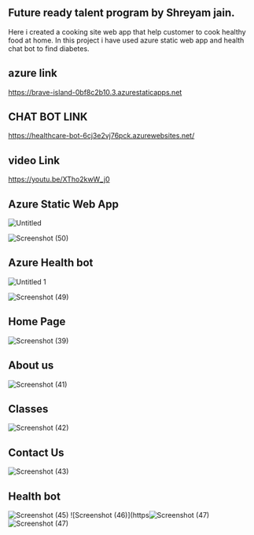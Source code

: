 ## Future ready talent program by Shreyam jain.
Here i created a cooking site web app that help customer to cook healthy food at home.
In this project i have used azure static web app and health chat bot to find diabetes.

## azure link
https://brave-island-0bf8c2b10.3.azurestaticapps.net

## CHAT BOT LINK
https://healthcare-bot-6cj3e2vj76pck.azurewebsites.net/

## video Link
https://youtu.be/XTho2kwW_j0

## Azure Static Web App
![Untitled](https://github.com/Jshreyam/finalproject/assets/97390413/9c62353c-5801-4a07-8c83-44d11eaec0e3)

![Screenshot (50)](https://github.com/Jshreyam/finalproject/assets/97390413/50e9d706-70af-47e6-b0de-22fed065dee6)

## Azure Health bot
![Untitled 1 ](https://github.com/Jshreyam/finalproject/assets/97390413/a75706eb-645b-4959-ba13-d7749846bdc7)

![Screenshot (49)](https://github.com/Jshreyam/finalproject/assets/97390413/436527dc-395b-441d-8b78-ebfd8d995f49)



## Home Page
![Screenshot (39)](https://github.com/Jshreyam/finalproject/assets/97390413/9a2adb37-a348-46e9-9a0e-642baa231449)
## About us
![Screenshot (41)](https://github.com/Jshreyam/finalproject/assets/97390413/f0135004-5873-44c2-aa6c-d17a2c433c0a)
## Classes
![Screenshot (42)](https://github.com/Jshreyam/finalproject/assets/97390413/42402be4-03de-42f5-ab57-ffc1cf4afeb4)
## Contact Us
![Screenshot (43)](https://github.com/Jshreyam/finalproject/assets/97390413/80e01155-354d-4a51-9a4d-1dd0311584a8)
## Health bot 
![Screenshot (45)](https://github.com/Jshreyam/finalproject/assets/97390413/a592fbe1-8c11-4dc0-8cad-5a00cdb0eb13)
![Screenshot (46)](https![Screenshot (47)](https://github.com/Jshreyam/finalproject/assets/97390413/df34d2d9-d18b-4573-a7b2-591871efffcf)
![Screenshot (47)](https://github.com/Jshreyam/finalproject/assets/97390413/f6028288-0a14-4960-9615-ca1258c43e11)

